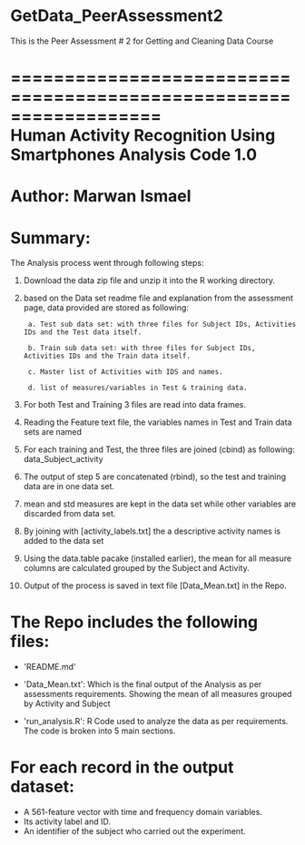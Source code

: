 # GetData_PeerAssessment2
This is the Peer Assessment # 2 for Getting and Cleaning Data Course


==================================================================  
Human Activity Recognition Using Smartphones Analysis Code 1.0  
==================================================================  
Author: Marwan Ismael  
==================================================================  

Summary:
=========================================


The Analysis process went through following steps:

1. Download the data zip file and unzip it into the R working directory.

2. based on the Data set readme file and explanation from the assessment page, data provided are stored as following:

        a. Test sub data set: with three files for Subject IDs, Activities IDs and the Test data itself.
        
        b. Train sub data set: with three files for Subject IDs, Activities IDs and the Train data itself.  
        
        c. Master list of Activities with IDS and names.  
        
        d. list of measures/variables in Test & training data.  
        
3. For both Test and Training 3 files are read into data frames.

4. Reading the Feature text file, the variables names in Test and Train data sets are named

5. For each training and Test, the three files are joined (cbind) as following: data_Subject_activity

6. The output of step 5 are concatenated (rbind), so the test and training data are in one data set.

7. mean and std measures are kept in the data set while other variables are discarded from data set.

8. By joining with [activity_labels.txt] the a descriptive activity names is added to the data set

9. Using the data.table pacake (installed earlier), the mean for all measure columns are calculated grouped by the Subject and
Activity.

10. Output of the process is saved in text file [Data_Mean.txt] in the Repo.

 

The Repo includes the following files:
=========================================

- 'README.md'

- 'Data_Mean.txt': Which is the final output of the Analysis as per assessments requirements. Showing the mean of all measures grouped by Activity and Subject

- 'run_analysis.R': R Code used to analyze the data as per requirements. The code is broken into 5 main sections.

For each record in the output dataset:
======================================
- A 561-feature vector with time and frequency domain variables.   
- Its activity label and ID.   
- An identifier of the subject who carried out the experiment.
